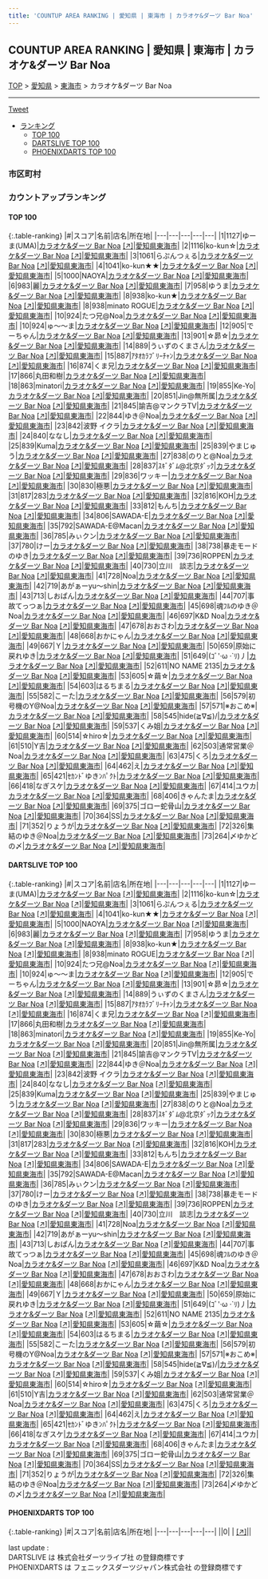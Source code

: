 ```yaml
---
title: 'COUNTUP AREA RANKING | 愛知県 | 東海市 | カラオケ&ダーツ Bar Noa'
---
```

## COUNTUP AREA RANKING | 愛知県 | 東海市 | カラオケ&ダーツ Bar Noa

[TOP](/darts/rank/) > [愛知県](/darts/rank/愛知県/) > [東海市](/darts/rank/愛知県/東海市/) > カラオケ&ダーツ Bar Noa

___

<a href="https://twitter.com/share?ref_src=twsrc%5Etfw" data-text="COUNTUP AREA RANKING | 愛知県東海市カラオケ&ダーツ Bar Noa" class="twitter-share-button" data-hashtags="DARTSLIVE,PHOENIXDARTS,darts,ダーツ" data-show-count="false">Tweet</a>

* [ランキング](#カウントアップランキング)
    * [TOP 100](#top-100)
    * [DARTSLIVE TOP 100](#dartslive-top-100)
    * [PHOENIXDARTS TOP 100](#phoenixdarts-top-100)

### 市区町村

<ul>

</ul>

### カウントアップランキング

#### TOP 100



{:.table-ranking}
|#|スコア|名前|店名|所在地|
|---|---|---|---|---|
|1|1127|<span class="rank-name-dl">ゆーま(UMA)</span>|<a href="/darts/rank/shops/245e649f08ddbe960d9b047a20a7ba1e.html">カラオケ&ダーツ Bar Noa</a> <a href="https://search.dartslive.com/jp/shop/245e649f08ddbe960d9b047a20a7ba1e">[↗]</a>|<a href="/darts/rank/愛知県/東海市">愛知県東海市</a>|
|2|1116|<span class="rank-name-dl">ko-kun☆</span>|<a href="/darts/rank/shops/245e649f08ddbe960d9b047a20a7ba1e.html">カラオケ&ダーツ Bar Noa</a> <a href="https://search.dartslive.com/jp/shop/245e649f08ddbe960d9b047a20a7ba1e">[↗]</a>|<a href="/darts/rank/愛知県/東海市">愛知県東海市</a>|
|3|1061|<span class="rank-name-dl">らぷんつぇる</span>|<a href="/darts/rank/shops/245e649f08ddbe960d9b047a20a7ba1e.html">カラオケ&ダーツ Bar Noa</a> <a href="https://search.dartslive.com/jp/shop/245e649f08ddbe960d9b047a20a7ba1e">[↗]</a>|<a href="/darts/rank/愛知県/東海市">愛知県東海市</a>|
|4|1041|<span class="rank-name-dl">ko-kun★★</span>|<a href="/darts/rank/shops/245e649f08ddbe960d9b047a20a7ba1e.html">カラオケ&ダーツ Bar Noa</a> <a href="https://search.dartslive.com/jp/shop/245e649f08ddbe960d9b047a20a7ba1e">[↗]</a>|<a href="/darts/rank/愛知県/東海市">愛知県東海市</a>|
|5|1000|<span class="rank-name-dl">NAOYA</span>|<a href="/darts/rank/shops/245e649f08ddbe960d9b047a20a7ba1e.html">カラオケ&ダーツ Bar Noa</a> <a href="https://search.dartslive.com/jp/shop/245e649f08ddbe960d9b047a20a7ba1e">[↗]</a>|<a href="/darts/rank/愛知県/東海市">愛知県東海市</a>|
|6|983|<span class="rank-name-dl">麗</span>|<a href="/darts/rank/shops/245e649f08ddbe960d9b047a20a7ba1e.html">カラオケ&ダーツ Bar Noa</a> <a href="https://search.dartslive.com/jp/shop/245e649f08ddbe960d9b047a20a7ba1e">[↗]</a>|<a href="/darts/rank/愛知県/東海市">愛知県東海市</a>|
|7|958|<span class="rank-name-dl">ゆうま</span>|<a href="/darts/rank/shops/245e649f08ddbe960d9b047a20a7ba1e.html">カラオケ&ダーツ Bar Noa</a> <a href="https://search.dartslive.com/jp/shop/245e649f08ddbe960d9b047a20a7ba1e">[↗]</a>|<a href="/darts/rank/愛知県/東海市">愛知県東海市</a>|
|8|938|<span class="rank-name-dl">ko-kun★</span>|<a href="/darts/rank/shops/245e649f08ddbe960d9b047a20a7ba1e.html">カラオケ&ダーツ Bar Noa</a> <a href="https://search.dartslive.com/jp/shop/245e649f08ddbe960d9b047a20a7ba1e">[↗]</a>|<a href="/darts/rank/愛知県/東海市">愛知県東海市</a>|
|8|938|<span class="rank-name-dl">minato ROGUE</span>|<a href="/darts/rank/shops/245e649f08ddbe960d9b047a20a7ba1e.html">カラオケ&ダーツ Bar Noa</a> <a href="https://search.dartslive.com/jp/shop/245e649f08ddbe960d9b047a20a7ba1e">[↗]</a>|<a href="/darts/rank/愛知県/東海市">愛知県東海市</a>|
|10|924|<span class="rank-name-dl">たつ兄@Noa</span>|<a href="/darts/rank/shops/245e649f08ddbe960d9b047a20a7ba1e.html">カラオケ&ダーツ Bar Noa</a> <a href="https://search.dartslive.com/jp/shop/245e649f08ddbe960d9b047a20a7ba1e">[↗]</a>|<a href="/darts/rank/愛知県/東海市">愛知県東海市</a>|
|10|924|<span class="rank-name-dl">ゅ～～ま</span>|<a href="/darts/rank/shops/245e649f08ddbe960d9b047a20a7ba1e.html">カラオケ&ダーツ Bar Noa</a> <a href="https://search.dartslive.com/jp/shop/245e649f08ddbe960d9b047a20a7ba1e">[↗]</a>|<a href="/darts/rank/愛知県/東海市">愛知県東海市</a>|
|12|905|<span class="rank-name-dl">でーちゃん</span>|<a href="/darts/rank/shops/245e649f08ddbe960d9b047a20a7ba1e.html">カラオケ&ダーツ Bar Noa</a> <a href="https://search.dartslive.com/jp/shop/245e649f08ddbe960d9b047a20a7ba1e">[↗]</a>|<a href="/darts/rank/愛知県/東海市">愛知県東海市</a>|
|13|901|<span class="rank-name-dl">☆昴☆</span>|<a href="/darts/rank/shops/245e649f08ddbe960d9b047a20a7ba1e.html">カラオケ&ダーツ Bar Noa</a> <a href="https://search.dartslive.com/jp/shop/245e649f08ddbe960d9b047a20a7ba1e">[↗]</a>|<a href="/darts/rank/愛知県/東海市">愛知県東海市</a>|
|14|889|<span class="rank-name-dl">うぃずのくまさん</span>|<a href="/darts/rank/shops/245e649f08ddbe960d9b047a20a7ba1e.html">カラオケ&ダーツ Bar Noa</a> <a href="https://search.dartslive.com/jp/shop/245e649f08ddbe960d9b047a20a7ba1e">[↗]</a>|<a href="/darts/rank/愛知県/東海市">愛知県東海市</a>|
|15|887|<span class="rank-name-dl">ｱﾀｵｶﾗﾌﾞﾘｰﾁｬﾝ</span>|<a href="/darts/rank/shops/245e649f08ddbe960d9b047a20a7ba1e.html">カラオケ&ダーツ Bar Noa</a> <a href="https://search.dartslive.com/jp/shop/245e649f08ddbe960d9b047a20a7ba1e">[↗]</a>|<a href="/darts/rank/愛知県/東海市">愛知県東海市</a>|
|16|874|<span class="rank-name-dl">くま兄</span>|<a href="/darts/rank/shops/245e649f08ddbe960d9b047a20a7ba1e.html">カラオケ&ダーツ Bar Noa</a> <a href="https://search.dartslive.com/jp/shop/245e649f08ddbe960d9b047a20a7ba1e">[↗]</a>|<a href="/darts/rank/愛知県/東海市">愛知県東海市</a>|
|17|866|<span class="rank-name-dl">丸田和樹</span>|<a href="/darts/rank/shops/245e649f08ddbe960d9b047a20a7ba1e.html">カラオケ&ダーツ Bar Noa</a> <a href="https://search.dartslive.com/jp/shop/245e649f08ddbe960d9b047a20a7ba1e">[↗]</a>|<a href="/darts/rank/愛知県/東海市">愛知県東海市</a>|
|18|863|<span class="rank-name-dl">minatori</span>|<a href="/darts/rank/shops/245e649f08ddbe960d9b047a20a7ba1e.html">カラオケ&ダーツ Bar Noa</a> <a href="https://search.dartslive.com/jp/shop/245e649f08ddbe960d9b047a20a7ba1e">[↗]</a>|<a href="/darts/rank/愛知県/東海市">愛知県東海市</a>|
|19|855|<span class="rank-name-dl">Ke-Yo</span>|<a href="/darts/rank/shops/245e649f08ddbe960d9b047a20a7ba1e.html">カラオケ&ダーツ Bar Noa</a> <a href="https://search.dartslive.com/jp/shop/245e649f08ddbe960d9b047a20a7ba1e">[↗]</a>|<a href="/darts/rank/愛知県/東海市">愛知県東海市</a>|
|20|851|<span class="rank-name-dl">Jin@無所属</span>|<a href="/darts/rank/shops/245e649f08ddbe960d9b047a20a7ba1e.html">カラオケ&ダーツ Bar Noa</a> <a href="https://search.dartslive.com/jp/shop/245e649f08ddbe960d9b047a20a7ba1e">[↗]</a>|<a href="/darts/rank/愛知県/東海市">愛知県東海市</a>|
|21|845|<span class="rank-name-dl">諭吉@マンクラTV</span>|<a href="/darts/rank/shops/245e649f08ddbe960d9b047a20a7ba1e.html">カラオケ&ダーツ Bar Noa</a> <a href="https://search.dartslive.com/jp/shop/245e649f08ddbe960d9b047a20a7ba1e">[↗]</a>|<a href="/darts/rank/愛知県/東海市">愛知県東海市</a>|
|22|844|<span class="rank-name-dl">ゆき＠Noa</span>|<a href="/darts/rank/shops/245e649f08ddbe960d9b047a20a7ba1e.html">カラオケ&ダーツ Bar Noa</a> <a href="https://search.dartslive.com/jp/shop/245e649f08ddbe960d9b047a20a7ba1e">[↗]</a>|<a href="/darts/rank/愛知県/東海市">愛知県東海市</a>|
|23|842|<span class="rank-name-dl">波野 イクラ</span>|<a href="/darts/rank/shops/245e649f08ddbe960d9b047a20a7ba1e.html">カラオケ&ダーツ Bar Noa</a> <a href="https://search.dartslive.com/jp/shop/245e649f08ddbe960d9b047a20a7ba1e">[↗]</a>|<a href="/darts/rank/愛知県/東海市">愛知県東海市</a>|
|24|840|<span class="rank-name-dl">ななし</span>|<a href="/darts/rank/shops/245e649f08ddbe960d9b047a20a7ba1e.html">カラオケ&ダーツ Bar Noa</a> <a href="https://search.dartslive.com/jp/shop/245e649f08ddbe960d9b047a20a7ba1e">[↗]</a>|<a href="/darts/rank/愛知県/東海市">愛知県東海市</a>|
|25|839|<span class="rank-name-dl">Kuma</span>|<a href="/darts/rank/shops/245e649f08ddbe960d9b047a20a7ba1e.html">カラオケ&ダーツ Bar Noa</a> <a href="https://search.dartslive.com/jp/shop/245e649f08ddbe960d9b047a20a7ba1e">[↗]</a>|<a href="/darts/rank/愛知県/東海市">愛知県東海市</a>|
|25|839|<span class="rank-name-dl">やまじゅう</span>|<a href="/darts/rank/shops/245e649f08ddbe960d9b047a20a7ba1e.html">カラオケ&ダーツ Bar Noa</a> <a href="https://search.dartslive.com/jp/shop/245e649f08ddbe960d9b047a20a7ba1e">[↗]</a>|<a href="/darts/rank/愛知県/東海市">愛知県東海市</a>|
|27|838|<span class="rank-name-dl">のりと@Noa</span>|<a href="/darts/rank/shops/245e649f08ddbe960d9b047a20a7ba1e.html">カラオケ&ダーツ Bar Noa</a> <a href="https://search.dartslive.com/jp/shop/245e649f08ddbe960d9b047a20a7ba1e">[↗]</a>|<a href="/darts/rank/愛知県/東海市">愛知県東海市</a>|
|28|837|<span class="rank-name-dl">ｽｷﾞﾀﾞﾑ@北京ﾀﾞｯｸ</span>|<a href="/darts/rank/shops/245e649f08ddbe960d9b047a20a7ba1e.html">カラオケ&ダーツ Bar Noa</a> <a href="https://search.dartslive.com/jp/shop/245e649f08ddbe960d9b047a20a7ba1e">[↗]</a>|<a href="/darts/rank/愛知県/東海市">愛知県東海市</a>|
|29|836|<span class="rank-name-dl">ワッキー</span>|<a href="/darts/rank/shops/245e649f08ddbe960d9b047a20a7ba1e.html">カラオケ&ダーツ Bar Noa</a> <a href="https://search.dartslive.com/jp/shop/245e649f08ddbe960d9b047a20a7ba1e">[↗]</a>|<a href="/darts/rank/愛知県/東海市">愛知県東海市</a>|
|30|830|<span class="rank-name-dl">極悪</span>|<a href="/darts/rank/shops/245e649f08ddbe960d9b047a20a7ba1e.html">カラオケ&ダーツ Bar Noa</a> <a href="https://search.dartslive.com/jp/shop/245e649f08ddbe960d9b047a20a7ba1e">[↗]</a>|<a href="/darts/rank/愛知県/東海市">愛知県東海市</a>|
|31|817|<span class="rank-name-dl">283</span>|<a href="/darts/rank/shops/245e649f08ddbe960d9b047a20a7ba1e.html">カラオケ&ダーツ Bar Noa</a> <a href="https://search.dartslive.com/jp/shop/245e649f08ddbe960d9b047a20a7ba1e">[↗]</a>|<a href="/darts/rank/愛知県/東海市">愛知県東海市</a>|
|32|816|<span class="rank-name-dl">KOH</span>|<a href="/darts/rank/shops/245e649f08ddbe960d9b047a20a7ba1e.html">カラオケ&ダーツ Bar Noa</a> <a href="https://search.dartslive.com/jp/shop/245e649f08ddbe960d9b047a20a7ba1e">[↗]</a>|<a href="/darts/rank/愛知県/東海市">愛知県東海市</a>|
|33|812|<span class="rank-name-dl">もんち</span>|<a href="/darts/rank/shops/245e649f08ddbe960d9b047a20a7ba1e.html">カラオケ&ダーツ Bar Noa</a> <a href="https://search.dartslive.com/jp/shop/245e649f08ddbe960d9b047a20a7ba1e">[↗]</a>|<a href="/darts/rank/愛知県/東海市">愛知県東海市</a>|
|34|806|<span class="rank-name-dl">SAWADA-E</span>|<a href="/darts/rank/shops/245e649f08ddbe960d9b047a20a7ba1e.html">カラオケ&ダーツ Bar Noa</a> <a href="https://search.dartslive.com/jp/shop/245e649f08ddbe960d9b047a20a7ba1e">[↗]</a>|<a href="/darts/rank/愛知県/東海市">愛知県東海市</a>|
|35|792|<span class="rank-name-dl">SAWADA-E@Macan</span>|<a href="/darts/rank/shops/245e649f08ddbe960d9b047a20a7ba1e.html">カラオケ&ダーツ Bar Noa</a> <a href="https://search.dartslive.com/jp/shop/245e649f08ddbe960d9b047a20a7ba1e">[↗]</a>|<a href="/darts/rank/愛知県/東海市">愛知県東海市</a>|
|36|785|<span class="rank-name-dl">みぃクン</span>|<a href="/darts/rank/shops/245e649f08ddbe960d9b047a20a7ba1e.html">カラオケ&ダーツ Bar Noa</a> <a href="https://search.dartslive.com/jp/shop/245e649f08ddbe960d9b047a20a7ba1e">[↗]</a>|<a href="/darts/rank/愛知県/東海市">愛知県東海市</a>|
|37|780|<span class="rank-name-dl">けー</span>|<a href="/darts/rank/shops/245e649f08ddbe960d9b047a20a7ba1e.html">カラオケ&ダーツ Bar Noa</a> <a href="https://search.dartslive.com/jp/shop/245e649f08ddbe960d9b047a20a7ba1e">[↗]</a>|<a href="/darts/rank/愛知県/東海市">愛知県東海市</a>|
|38|738|<span class="rank-name-dl">暴走モードのゆき</span>|<a href="/darts/rank/shops/245e649f08ddbe960d9b047a20a7ba1e.html">カラオケ&ダーツ Bar Noa</a> <a href="https://search.dartslive.com/jp/shop/245e649f08ddbe960d9b047a20a7ba1e">[↗]</a>|<a href="/darts/rank/愛知県/東海市">愛知県東海市</a>|
|39|736|<span class="rank-name-dl">ROPPEN</span>|<a href="/darts/rank/shops/245e649f08ddbe960d9b047a20a7ba1e.html">カラオケ&ダーツ Bar Noa</a> <a href="https://search.dartslive.com/jp/shop/245e649f08ddbe960d9b047a20a7ba1e">[↗]</a>|<a href="/darts/rank/愛知県/東海市">愛知県東海市</a>|
|40|730|<span class="rank-name-dl">立川　談志</span>|<a href="/darts/rank/shops/245e649f08ddbe960d9b047a20a7ba1e.html">カラオケ&ダーツ Bar Noa</a> <a href="https://search.dartslive.com/jp/shop/245e649f08ddbe960d9b047a20a7ba1e">[↗]</a>|<a href="/darts/rank/愛知県/東海市">愛知県東海市</a>|
|41|728|<span class="rank-name-dl">Noa</span>|<a href="/darts/rank/shops/245e649f08ddbe960d9b047a20a7ba1e.html">カラオケ&ダーツ Bar Noa</a> <a href="https://search.dartslive.com/jp/shop/245e649f08ddbe960d9b047a20a7ba1e">[↗]</a>|<a href="/darts/rank/愛知県/東海市">愛知県東海市</a>|
|42|719|<span class="rank-name-dl">あがぁーyu～shin</span>|<a href="/darts/rank/shops/245e649f08ddbe960d9b047a20a7ba1e.html">カラオケ&ダーツ Bar Noa</a> <a href="https://search.dartslive.com/jp/shop/245e649f08ddbe960d9b047a20a7ba1e">[↗]</a>|<a href="/darts/rank/愛知県/東海市">愛知県東海市</a>|
|43|713|<span class="rank-name-dl">しおぱん</span>|<a href="/darts/rank/shops/245e649f08ddbe960d9b047a20a7ba1e.html">カラオケ&ダーツ Bar Noa</a> <a href="https://search.dartslive.com/jp/shop/245e649f08ddbe960d9b047a20a7ba1e">[↗]</a>|<a href="/darts/rank/愛知県/東海市">愛知県東海市</a>|
|44|707|<span class="rank-name-dl">事故てっつぁ</span>|<a href="/darts/rank/shops/245e649f08ddbe960d9b047a20a7ba1e.html">カラオケ&ダーツ Bar Noa</a> <a href="https://search.dartslive.com/jp/shop/245e649f08ddbe960d9b047a20a7ba1e">[↗]</a>|<a href="/darts/rank/愛知県/東海市">愛知県東海市</a>|
|45|698|<span class="rank-name-dl">魂ﾌﾙのゆき＠Noa</span>|<a href="/darts/rank/shops/245e649f08ddbe960d9b047a20a7ba1e.html">カラオケ&ダーツ Bar Noa</a> <a href="https://search.dartslive.com/jp/shop/245e649f08ddbe960d9b047a20a7ba1e">[↗]</a>|<a href="/darts/rank/愛知県/東海市">愛知県東海市</a>|
|46|697|<span class="rank-name-dl">K&amp;D Noa</span>|<a href="/darts/rank/shops/245e649f08ddbe960d9b047a20a7ba1e.html">カラオケ&ダーツ Bar Noa</a> <a href="https://search.dartslive.com/jp/shop/245e649f08ddbe960d9b047a20a7ba1e">[↗]</a>|<a href="/darts/rank/愛知県/東海市">愛知県東海市</a>|
|47|678|<span class="rank-name-dl">おおさわ</span>|<a href="/darts/rank/shops/245e649f08ddbe960d9b047a20a7ba1e.html">カラオケ&ダーツ Bar Noa</a> <a href="https://search.dartslive.com/jp/shop/245e649f08ddbe960d9b047a20a7ba1e">[↗]</a>|<a href="/darts/rank/愛知県/東海市">愛知県東海市</a>|
|48|668|<span class="rank-name-dl">おかにゃん</span>|<a href="/darts/rank/shops/245e649f08ddbe960d9b047a20a7ba1e.html">カラオケ&ダーツ Bar Noa</a> <a href="https://search.dartslive.com/jp/shop/245e649f08ddbe960d9b047a20a7ba1e">[↗]</a>|<a href="/darts/rank/愛知県/東海市">愛知県東海市</a>|
|49|667|<span class="rank-name-dl">Ｙ</span>|<a href="/darts/rank/shops/245e649f08ddbe960d9b047a20a7ba1e.html">カラオケ&ダーツ Bar Noa</a> <a href="https://search.dartslive.com/jp/shop/245e649f08ddbe960d9b047a20a7ba1e">[↗]</a>|<a href="/darts/rank/愛知県/東海市">愛知県東海市</a>|
|50|659|<span class="rank-name-dl">原始に戻れゆき</span>|<a href="/darts/rank/shops/245e649f08ddbe960d9b047a20a7ba1e.html">カラオケ&ダーツ Bar Noa</a> <a href="https://search.dartslive.com/jp/shop/245e649f08ddbe960d9b047a20a7ba1e">[↗]</a>|<a href="/darts/rank/愛知県/東海市">愛知県東海市</a>|
|51|649|<span class="rank-name-dl">(ｺﾞ&#x27;·ω ·`ﾘ)丿</span>|<a href="/darts/rank/shops/245e649f08ddbe960d9b047a20a7ba1e.html">カラオケ&ダーツ Bar Noa</a> <a href="https://search.dartslive.com/jp/shop/245e649f08ddbe960d9b047a20a7ba1e">[↗]</a>|<a href="/darts/rank/愛知県/東海市">愛知県東海市</a>|
|52|611|<span class="rank-name-dl">NO NAME 2135</span>|<a href="/darts/rank/shops/245e649f08ddbe960d9b047a20a7ba1e.html">カラオケ&ダーツ Bar Noa</a> <a href="https://search.dartslive.com/jp/shop/245e649f08ddbe960d9b047a20a7ba1e">[↗]</a>|<a href="/darts/rank/愛知県/東海市">愛知県東海市</a>|
|53|605|<span class="rank-name-dl">☆繭☆</span>|<a href="/darts/rank/shops/245e649f08ddbe960d9b047a20a7ba1e.html">カラオケ&ダーツ Bar Noa</a> <a href="https://search.dartslive.com/jp/shop/245e649f08ddbe960d9b047a20a7ba1e">[↗]</a>|<a href="/darts/rank/愛知県/東海市">愛知県東海市</a>|
|54|603|<span class="rank-name-dl">はるちまる</span>|<a href="/darts/rank/shops/245e649f08ddbe960d9b047a20a7ba1e.html">カラオケ&ダーツ Bar Noa</a> <a href="https://search.dartslive.com/jp/shop/245e649f08ddbe960d9b047a20a7ba1e">[↗]</a>|<a href="/darts/rank/愛知県/東海市">愛知県東海市</a>|
|55|582|<span class="rank-name-dl">こーた</span>|<a href="/darts/rank/shops/245e649f08ddbe960d9b047a20a7ba1e.html">カラオケ&ダーツ Bar Noa</a> <a href="https://search.dartslive.com/jp/shop/245e649f08ddbe960d9b047a20a7ba1e">[↗]</a>|<a href="/darts/rank/愛知県/東海市">愛知県東海市</a>|
|56|579|<span class="rank-name-dl">初号機のY@Noa</span>|<a href="/darts/rank/shops/245e649f08ddbe960d9b047a20a7ba1e.html">カラオケ&ダーツ Bar Noa</a> <a href="https://search.dartslive.com/jp/shop/245e649f08ddbe960d9b047a20a7ba1e">[↗]</a>|<a href="/darts/rank/愛知県/東海市">愛知県東海市</a>|
|57|571|<span class="rank-name-dl">※おこめ※</span>|<a href="/darts/rank/shops/245e649f08ddbe960d9b047a20a7ba1e.html">カラオケ&ダーツ Bar Noa</a> <a href="https://search.dartslive.com/jp/shop/245e649f08ddbe960d9b047a20a7ba1e">[↗]</a>|<a href="/darts/rank/愛知県/東海市">愛知県東海市</a>|
|58|545|<span class="rank-name-dl">hide(≧∇≦)/</span>|<a href="/darts/rank/shops/245e649f08ddbe960d9b047a20a7ba1e.html">カラオケ&ダーツ Bar Noa</a> <a href="https://search.dartslive.com/jp/shop/245e649f08ddbe960d9b047a20a7ba1e">[↗]</a>|<a href="/darts/rank/愛知県/東海市">愛知県東海市</a>|
|59|537|<span class="rank-name-dl">くみ姐</span>|<a href="/darts/rank/shops/245e649f08ddbe960d9b047a20a7ba1e.html">カラオケ&ダーツ Bar Noa</a> <a href="https://search.dartslive.com/jp/shop/245e649f08ddbe960d9b047a20a7ba1e">[↗]</a>|<a href="/darts/rank/愛知県/東海市">愛知県東海市</a>|
|60|514|<span class="rank-name-dl">☆hiro☆</span>|<a href="/darts/rank/shops/245e649f08ddbe960d9b047a20a7ba1e.html">カラオケ&ダーツ Bar Noa</a> <a href="https://search.dartslive.com/jp/shop/245e649f08ddbe960d9b047a20a7ba1e">[↗]</a>|<a href="/darts/rank/愛知県/東海市">愛知県東海市</a>|
|61|510|<span class="rank-name-dl">Y吉</span>|<a href="/darts/rank/shops/245e649f08ddbe960d9b047a20a7ba1e.html">カラオケ&ダーツ Bar Noa</a> <a href="https://search.dartslive.com/jp/shop/245e649f08ddbe960d9b047a20a7ba1e">[↗]</a>|<a href="/darts/rank/愛知県/東海市">愛知県東海市</a>|
|62|503|<span class="rank-name-dl">通常営業＠Noa</span>|<a href="/darts/rank/shops/245e649f08ddbe960d9b047a20a7ba1e.html">カラオケ&ダーツ Bar Noa</a> <a href="https://search.dartslive.com/jp/shop/245e649f08ddbe960d9b047a20a7ba1e">[↗]</a>|<a href="/darts/rank/愛知県/東海市">愛知県東海市</a>|
|63|475|<span class="rank-name-dl">くろ</span>|<a href="/darts/rank/shops/245e649f08ddbe960d9b047a20a7ba1e.html">カラオケ&ダーツ Bar Noa</a> <a href="https://search.dartslive.com/jp/shop/245e649f08ddbe960d9b047a20a7ba1e">[↗]</a>|<a href="/darts/rank/愛知県/東海市">愛知県東海市</a>|
|64|462|<span class="rank-name-dl">え</span>|<a href="/darts/rank/shops/245e649f08ddbe960d9b047a20a7ba1e.html">カラオケ&ダーツ Bar Noa</a> <a href="https://search.dartslive.com/jp/shop/245e649f08ddbe960d9b047a20a7ba1e">[↗]</a>|<a href="/darts/rank/愛知県/東海市">愛知県東海市</a>|
|65|421|<span class="rank-name-dl">ｾｶﾝﾄﾞゆきﾝﾊﾟｸﾄ</span>|<a href="/darts/rank/shops/245e649f08ddbe960d9b047a20a7ba1e.html">カラオケ&ダーツ Bar Noa</a> <a href="https://search.dartslive.com/jp/shop/245e649f08ddbe960d9b047a20a7ba1e">[↗]</a>|<a href="/darts/rank/愛知県/東海市">愛知県東海市</a>|
|66|418|<span class="rank-name-dl">なぎスケ</span>|<a href="/darts/rank/shops/245e649f08ddbe960d9b047a20a7ba1e.html">カラオケ&ダーツ Bar Noa</a> <a href="https://search.dartslive.com/jp/shop/245e649f08ddbe960d9b047a20a7ba1e">[↗]</a>|<a href="/darts/rank/愛知県/東海市">愛知県東海市</a>|
|67|414|<span class="rank-name-dl">ユウカ</span>|<a href="/darts/rank/shops/245e649f08ddbe960d9b047a20a7ba1e.html">カラオケ&ダーツ Bar Noa</a> <a href="https://search.dartslive.com/jp/shop/245e649f08ddbe960d9b047a20a7ba1e">[↗]</a>|<a href="/darts/rank/愛知県/東海市">愛知県東海市</a>|
|68|406|<span class="rank-name-dl">きゃんたま</span>|<a href="/darts/rank/shops/245e649f08ddbe960d9b047a20a7ba1e.html">カラオケ&ダーツ Bar Noa</a> <a href="https://search.dartslive.com/jp/shop/245e649f08ddbe960d9b047a20a7ba1e">[↗]</a>|<a href="/darts/rank/愛知県/東海市">愛知県東海市</a>|
|69|375|<span class="rank-name-dl">ゴロー蛇骨山</span>|<a href="/darts/rank/shops/245e649f08ddbe960d9b047a20a7ba1e.html">カラオケ&ダーツ Bar Noa</a> <a href="https://search.dartslive.com/jp/shop/245e649f08ddbe960d9b047a20a7ba1e">[↗]</a>|<a href="/darts/rank/愛知県/東海市">愛知県東海市</a>|
|70|364|<span class="rank-name-dl">SS</span>|<a href="/darts/rank/shops/245e649f08ddbe960d9b047a20a7ba1e.html">カラオケ&ダーツ Bar Noa</a> <a href="https://search.dartslive.com/jp/shop/245e649f08ddbe960d9b047a20a7ba1e">[↗]</a>|<a href="/darts/rank/愛知県/東海市">愛知県東海市</a>|
|71|352|<span class="rank-name-dl">りょうが</span>|<a href="/darts/rank/shops/245e649f08ddbe960d9b047a20a7ba1e.html">カラオケ&ダーツ Bar Noa</a> <a href="https://search.dartslive.com/jp/shop/245e649f08ddbe960d9b047a20a7ba1e">[↗]</a>|<a href="/darts/rank/愛知県/東海市">愛知県東海市</a>|
|72|326|<span class="rank-name-dl">集結のゆき＠Noa</span>|<a href="/darts/rank/shops/245e649f08ddbe960d9b047a20a7ba1e.html">カラオケ&ダーツ Bar Noa</a> <a href="https://search.dartslive.com/jp/shop/245e649f08ddbe960d9b047a20a7ba1e">[↗]</a>|<a href="/darts/rank/愛知県/東海市">愛知県東海市</a>|
|73|264|<span class="rank-name-dl">〆ゆかどの〆</span>|<a href="/darts/rank/shops/245e649f08ddbe960d9b047a20a7ba1e.html">カラオケ&ダーツ Bar Noa</a> <a href="https://search.dartslive.com/jp/shop/245e649f08ddbe960d9b047a20a7ba1e">[↗]</a>|<a href="/darts/rank/愛知県/東海市">愛知県東海市</a>|


#### DARTSLIVE TOP 100



{:.table-ranking}
|#|スコア|名前|店名|所在地|
|---|---|---|---|---|
|1|1127|<span class="rank-name-dl">ゆーま(UMA)</span>|<a href="/darts/rank/shops/245e649f08ddbe960d9b047a20a7ba1e.html">カラオケ&ダーツ Bar Noa</a> <a href="https://search.dartslive.com/jp/shop/245e649f08ddbe960d9b047a20a7ba1e">[↗]</a>|<a href="/darts/rank/愛知県/東海市">愛知県東海市</a>|
|2|1116|<span class="rank-name-dl">ko-kun☆</span>|<a href="/darts/rank/shops/245e649f08ddbe960d9b047a20a7ba1e.html">カラオケ&ダーツ Bar Noa</a> <a href="https://search.dartslive.com/jp/shop/245e649f08ddbe960d9b047a20a7ba1e">[↗]</a>|<a href="/darts/rank/愛知県/東海市">愛知県東海市</a>|
|3|1061|<span class="rank-name-dl">らぷんつぇる</span>|<a href="/darts/rank/shops/245e649f08ddbe960d9b047a20a7ba1e.html">カラオケ&ダーツ Bar Noa</a> <a href="https://search.dartslive.com/jp/shop/245e649f08ddbe960d9b047a20a7ba1e">[↗]</a>|<a href="/darts/rank/愛知県/東海市">愛知県東海市</a>|
|4|1041|<span class="rank-name-dl">ko-kun★★</span>|<a href="/darts/rank/shops/245e649f08ddbe960d9b047a20a7ba1e.html">カラオケ&ダーツ Bar Noa</a> <a href="https://search.dartslive.com/jp/shop/245e649f08ddbe960d9b047a20a7ba1e">[↗]</a>|<a href="/darts/rank/愛知県/東海市">愛知県東海市</a>|
|5|1000|<span class="rank-name-dl">NAOYA</span>|<a href="/darts/rank/shops/245e649f08ddbe960d9b047a20a7ba1e.html">カラオケ&ダーツ Bar Noa</a> <a href="https://search.dartslive.com/jp/shop/245e649f08ddbe960d9b047a20a7ba1e">[↗]</a>|<a href="/darts/rank/愛知県/東海市">愛知県東海市</a>|
|6|983|<span class="rank-name-dl">麗</span>|<a href="/darts/rank/shops/245e649f08ddbe960d9b047a20a7ba1e.html">カラオケ&ダーツ Bar Noa</a> <a href="https://search.dartslive.com/jp/shop/245e649f08ddbe960d9b047a20a7ba1e">[↗]</a>|<a href="/darts/rank/愛知県/東海市">愛知県東海市</a>|
|7|958|<span class="rank-name-dl">ゆうま</span>|<a href="/darts/rank/shops/245e649f08ddbe960d9b047a20a7ba1e.html">カラオケ&ダーツ Bar Noa</a> <a href="https://search.dartslive.com/jp/shop/245e649f08ddbe960d9b047a20a7ba1e">[↗]</a>|<a href="/darts/rank/愛知県/東海市">愛知県東海市</a>|
|8|938|<span class="rank-name-dl">ko-kun★</span>|<a href="/darts/rank/shops/245e649f08ddbe960d9b047a20a7ba1e.html">カラオケ&ダーツ Bar Noa</a> <a href="https://search.dartslive.com/jp/shop/245e649f08ddbe960d9b047a20a7ba1e">[↗]</a>|<a href="/darts/rank/愛知県/東海市">愛知県東海市</a>|
|8|938|<span class="rank-name-dl">minato ROGUE</span>|<a href="/darts/rank/shops/245e649f08ddbe960d9b047a20a7ba1e.html">カラオケ&ダーツ Bar Noa</a> <a href="https://search.dartslive.com/jp/shop/245e649f08ddbe960d9b047a20a7ba1e">[↗]</a>|<a href="/darts/rank/愛知県/東海市">愛知県東海市</a>|
|10|924|<span class="rank-name-dl">たつ兄@Noa</span>|<a href="/darts/rank/shops/245e649f08ddbe960d9b047a20a7ba1e.html">カラオケ&ダーツ Bar Noa</a> <a href="https://search.dartslive.com/jp/shop/245e649f08ddbe960d9b047a20a7ba1e">[↗]</a>|<a href="/darts/rank/愛知県/東海市">愛知県東海市</a>|
|10|924|<span class="rank-name-dl">ゅ～～ま</span>|<a href="/darts/rank/shops/245e649f08ddbe960d9b047a20a7ba1e.html">カラオケ&ダーツ Bar Noa</a> <a href="https://search.dartslive.com/jp/shop/245e649f08ddbe960d9b047a20a7ba1e">[↗]</a>|<a href="/darts/rank/愛知県/東海市">愛知県東海市</a>|
|12|905|<span class="rank-name-dl">でーちゃん</span>|<a href="/darts/rank/shops/245e649f08ddbe960d9b047a20a7ba1e.html">カラオケ&ダーツ Bar Noa</a> <a href="https://search.dartslive.com/jp/shop/245e649f08ddbe960d9b047a20a7ba1e">[↗]</a>|<a href="/darts/rank/愛知県/東海市">愛知県東海市</a>|
|13|901|<span class="rank-name-dl">☆昴☆</span>|<a href="/darts/rank/shops/245e649f08ddbe960d9b047a20a7ba1e.html">カラオケ&ダーツ Bar Noa</a> <a href="https://search.dartslive.com/jp/shop/245e649f08ddbe960d9b047a20a7ba1e">[↗]</a>|<a href="/darts/rank/愛知県/東海市">愛知県東海市</a>|
|14|889|<span class="rank-name-dl">うぃずのくまさん</span>|<a href="/darts/rank/shops/245e649f08ddbe960d9b047a20a7ba1e.html">カラオケ&ダーツ Bar Noa</a> <a href="https://search.dartslive.com/jp/shop/245e649f08ddbe960d9b047a20a7ba1e">[↗]</a>|<a href="/darts/rank/愛知県/東海市">愛知県東海市</a>|
|15|887|<span class="rank-name-dl">ｱﾀｵｶﾗﾌﾞﾘｰﾁｬﾝ</span>|<a href="/darts/rank/shops/245e649f08ddbe960d9b047a20a7ba1e.html">カラオケ&ダーツ Bar Noa</a> <a href="https://search.dartslive.com/jp/shop/245e649f08ddbe960d9b047a20a7ba1e">[↗]</a>|<a href="/darts/rank/愛知県/東海市">愛知県東海市</a>|
|16|874|<span class="rank-name-dl">くま兄</span>|<a href="/darts/rank/shops/245e649f08ddbe960d9b047a20a7ba1e.html">カラオケ&ダーツ Bar Noa</a> <a href="https://search.dartslive.com/jp/shop/245e649f08ddbe960d9b047a20a7ba1e">[↗]</a>|<a href="/darts/rank/愛知県/東海市">愛知県東海市</a>|
|17|866|<span class="rank-name-dl">丸田和樹</span>|<a href="/darts/rank/shops/245e649f08ddbe960d9b047a20a7ba1e.html">カラオケ&ダーツ Bar Noa</a> <a href="https://search.dartslive.com/jp/shop/245e649f08ddbe960d9b047a20a7ba1e">[↗]</a>|<a href="/darts/rank/愛知県/東海市">愛知県東海市</a>|
|18|863|<span class="rank-name-dl">minatori</span>|<a href="/darts/rank/shops/245e649f08ddbe960d9b047a20a7ba1e.html">カラオケ&ダーツ Bar Noa</a> <a href="https://search.dartslive.com/jp/shop/245e649f08ddbe960d9b047a20a7ba1e">[↗]</a>|<a href="/darts/rank/愛知県/東海市">愛知県東海市</a>|
|19|855|<span class="rank-name-dl">Ke-Yo</span>|<a href="/darts/rank/shops/245e649f08ddbe960d9b047a20a7ba1e.html">カラオケ&ダーツ Bar Noa</a> <a href="https://search.dartslive.com/jp/shop/245e649f08ddbe960d9b047a20a7ba1e">[↗]</a>|<a href="/darts/rank/愛知県/東海市">愛知県東海市</a>|
|20|851|<span class="rank-name-dl">Jin@無所属</span>|<a href="/darts/rank/shops/245e649f08ddbe960d9b047a20a7ba1e.html">カラオケ&ダーツ Bar Noa</a> <a href="https://search.dartslive.com/jp/shop/245e649f08ddbe960d9b047a20a7ba1e">[↗]</a>|<a href="/darts/rank/愛知県/東海市">愛知県東海市</a>|
|21|845|<span class="rank-name-dl">諭吉@マンクラTV</span>|<a href="/darts/rank/shops/245e649f08ddbe960d9b047a20a7ba1e.html">カラオケ&ダーツ Bar Noa</a> <a href="https://search.dartslive.com/jp/shop/245e649f08ddbe960d9b047a20a7ba1e">[↗]</a>|<a href="/darts/rank/愛知県/東海市">愛知県東海市</a>|
|22|844|<span class="rank-name-dl">ゆき＠Noa</span>|<a href="/darts/rank/shops/245e649f08ddbe960d9b047a20a7ba1e.html">カラオケ&ダーツ Bar Noa</a> <a href="https://search.dartslive.com/jp/shop/245e649f08ddbe960d9b047a20a7ba1e">[↗]</a>|<a href="/darts/rank/愛知県/東海市">愛知県東海市</a>|
|23|842|<span class="rank-name-dl">波野 イクラ</span>|<a href="/darts/rank/shops/245e649f08ddbe960d9b047a20a7ba1e.html">カラオケ&ダーツ Bar Noa</a> <a href="https://search.dartslive.com/jp/shop/245e649f08ddbe960d9b047a20a7ba1e">[↗]</a>|<a href="/darts/rank/愛知県/東海市">愛知県東海市</a>|
|24|840|<span class="rank-name-dl">ななし</span>|<a href="/darts/rank/shops/245e649f08ddbe960d9b047a20a7ba1e.html">カラオケ&ダーツ Bar Noa</a> <a href="https://search.dartslive.com/jp/shop/245e649f08ddbe960d9b047a20a7ba1e">[↗]</a>|<a href="/darts/rank/愛知県/東海市">愛知県東海市</a>|
|25|839|<span class="rank-name-dl">Kuma</span>|<a href="/darts/rank/shops/245e649f08ddbe960d9b047a20a7ba1e.html">カラオケ&ダーツ Bar Noa</a> <a href="https://search.dartslive.com/jp/shop/245e649f08ddbe960d9b047a20a7ba1e">[↗]</a>|<a href="/darts/rank/愛知県/東海市">愛知県東海市</a>|
|25|839|<span class="rank-name-dl">やまじゅう</span>|<a href="/darts/rank/shops/245e649f08ddbe960d9b047a20a7ba1e.html">カラオケ&ダーツ Bar Noa</a> <a href="https://search.dartslive.com/jp/shop/245e649f08ddbe960d9b047a20a7ba1e">[↗]</a>|<a href="/darts/rank/愛知県/東海市">愛知県東海市</a>|
|27|838|<span class="rank-name-dl">のりと@Noa</span>|<a href="/darts/rank/shops/245e649f08ddbe960d9b047a20a7ba1e.html">カラオケ&ダーツ Bar Noa</a> <a href="https://search.dartslive.com/jp/shop/245e649f08ddbe960d9b047a20a7ba1e">[↗]</a>|<a href="/darts/rank/愛知県/東海市">愛知県東海市</a>|
|28|837|<span class="rank-name-dl">ｽｷﾞﾀﾞﾑ@北京ﾀﾞｯｸ</span>|<a href="/darts/rank/shops/245e649f08ddbe960d9b047a20a7ba1e.html">カラオケ&ダーツ Bar Noa</a> <a href="https://search.dartslive.com/jp/shop/245e649f08ddbe960d9b047a20a7ba1e">[↗]</a>|<a href="/darts/rank/愛知県/東海市">愛知県東海市</a>|
|29|836|<span class="rank-name-dl">ワッキー</span>|<a href="/darts/rank/shops/245e649f08ddbe960d9b047a20a7ba1e.html">カラオケ&ダーツ Bar Noa</a> <a href="https://search.dartslive.com/jp/shop/245e649f08ddbe960d9b047a20a7ba1e">[↗]</a>|<a href="/darts/rank/愛知県/東海市">愛知県東海市</a>|
|30|830|<span class="rank-name-dl">極悪</span>|<a href="/darts/rank/shops/245e649f08ddbe960d9b047a20a7ba1e.html">カラオケ&ダーツ Bar Noa</a> <a href="https://search.dartslive.com/jp/shop/245e649f08ddbe960d9b047a20a7ba1e">[↗]</a>|<a href="/darts/rank/愛知県/東海市">愛知県東海市</a>|
|31|817|<span class="rank-name-dl">283</span>|<a href="/darts/rank/shops/245e649f08ddbe960d9b047a20a7ba1e.html">カラオケ&ダーツ Bar Noa</a> <a href="https://search.dartslive.com/jp/shop/245e649f08ddbe960d9b047a20a7ba1e">[↗]</a>|<a href="/darts/rank/愛知県/東海市">愛知県東海市</a>|
|32|816|<span class="rank-name-dl">KOH</span>|<a href="/darts/rank/shops/245e649f08ddbe960d9b047a20a7ba1e.html">カラオケ&ダーツ Bar Noa</a> <a href="https://search.dartslive.com/jp/shop/245e649f08ddbe960d9b047a20a7ba1e">[↗]</a>|<a href="/darts/rank/愛知県/東海市">愛知県東海市</a>|
|33|812|<span class="rank-name-dl">もんち</span>|<a href="/darts/rank/shops/245e649f08ddbe960d9b047a20a7ba1e.html">カラオケ&ダーツ Bar Noa</a> <a href="https://search.dartslive.com/jp/shop/245e649f08ddbe960d9b047a20a7ba1e">[↗]</a>|<a href="/darts/rank/愛知県/東海市">愛知県東海市</a>|
|34|806|<span class="rank-name-dl">SAWADA-E</span>|<a href="/darts/rank/shops/245e649f08ddbe960d9b047a20a7ba1e.html">カラオケ&ダーツ Bar Noa</a> <a href="https://search.dartslive.com/jp/shop/245e649f08ddbe960d9b047a20a7ba1e">[↗]</a>|<a href="/darts/rank/愛知県/東海市">愛知県東海市</a>|
|35|792|<span class="rank-name-dl">SAWADA-E@Macan</span>|<a href="/darts/rank/shops/245e649f08ddbe960d9b047a20a7ba1e.html">カラオケ&ダーツ Bar Noa</a> <a href="https://search.dartslive.com/jp/shop/245e649f08ddbe960d9b047a20a7ba1e">[↗]</a>|<a href="/darts/rank/愛知県/東海市">愛知県東海市</a>|
|36|785|<span class="rank-name-dl">みぃクン</span>|<a href="/darts/rank/shops/245e649f08ddbe960d9b047a20a7ba1e.html">カラオケ&ダーツ Bar Noa</a> <a href="https://search.dartslive.com/jp/shop/245e649f08ddbe960d9b047a20a7ba1e">[↗]</a>|<a href="/darts/rank/愛知県/東海市">愛知県東海市</a>|
|37|780|<span class="rank-name-dl">けー</span>|<a href="/darts/rank/shops/245e649f08ddbe960d9b047a20a7ba1e.html">カラオケ&ダーツ Bar Noa</a> <a href="https://search.dartslive.com/jp/shop/245e649f08ddbe960d9b047a20a7ba1e">[↗]</a>|<a href="/darts/rank/愛知県/東海市">愛知県東海市</a>|
|38|738|<span class="rank-name-dl">暴走モードのゆき</span>|<a href="/darts/rank/shops/245e649f08ddbe960d9b047a20a7ba1e.html">カラオケ&ダーツ Bar Noa</a> <a href="https://search.dartslive.com/jp/shop/245e649f08ddbe960d9b047a20a7ba1e">[↗]</a>|<a href="/darts/rank/愛知県/東海市">愛知県東海市</a>|
|39|736|<span class="rank-name-dl">ROPPEN</span>|<a href="/darts/rank/shops/245e649f08ddbe960d9b047a20a7ba1e.html">カラオケ&ダーツ Bar Noa</a> <a href="https://search.dartslive.com/jp/shop/245e649f08ddbe960d9b047a20a7ba1e">[↗]</a>|<a href="/darts/rank/愛知県/東海市">愛知県東海市</a>|
|40|730|<span class="rank-name-dl">立川　談志</span>|<a href="/darts/rank/shops/245e649f08ddbe960d9b047a20a7ba1e.html">カラオケ&ダーツ Bar Noa</a> <a href="https://search.dartslive.com/jp/shop/245e649f08ddbe960d9b047a20a7ba1e">[↗]</a>|<a href="/darts/rank/愛知県/東海市">愛知県東海市</a>|
|41|728|<span class="rank-name-dl">Noa</span>|<a href="/darts/rank/shops/245e649f08ddbe960d9b047a20a7ba1e.html">カラオケ&ダーツ Bar Noa</a> <a href="https://search.dartslive.com/jp/shop/245e649f08ddbe960d9b047a20a7ba1e">[↗]</a>|<a href="/darts/rank/愛知県/東海市">愛知県東海市</a>|
|42|719|<span class="rank-name-dl">あがぁーyu～shin</span>|<a href="/darts/rank/shops/245e649f08ddbe960d9b047a20a7ba1e.html">カラオケ&ダーツ Bar Noa</a> <a href="https://search.dartslive.com/jp/shop/245e649f08ddbe960d9b047a20a7ba1e">[↗]</a>|<a href="/darts/rank/愛知県/東海市">愛知県東海市</a>|
|43|713|<span class="rank-name-dl">しおぱん</span>|<a href="/darts/rank/shops/245e649f08ddbe960d9b047a20a7ba1e.html">カラオケ&ダーツ Bar Noa</a> <a href="https://search.dartslive.com/jp/shop/245e649f08ddbe960d9b047a20a7ba1e">[↗]</a>|<a href="/darts/rank/愛知県/東海市">愛知県東海市</a>|
|44|707|<span class="rank-name-dl">事故てっつぁ</span>|<a href="/darts/rank/shops/245e649f08ddbe960d9b047a20a7ba1e.html">カラオケ&ダーツ Bar Noa</a> <a href="https://search.dartslive.com/jp/shop/245e649f08ddbe960d9b047a20a7ba1e">[↗]</a>|<a href="/darts/rank/愛知県/東海市">愛知県東海市</a>|
|45|698|<span class="rank-name-dl">魂ﾌﾙのゆき＠Noa</span>|<a href="/darts/rank/shops/245e649f08ddbe960d9b047a20a7ba1e.html">カラオケ&ダーツ Bar Noa</a> <a href="https://search.dartslive.com/jp/shop/245e649f08ddbe960d9b047a20a7ba1e">[↗]</a>|<a href="/darts/rank/愛知県/東海市">愛知県東海市</a>|
|46|697|<span class="rank-name-dl">K&amp;D Noa</span>|<a href="/darts/rank/shops/245e649f08ddbe960d9b047a20a7ba1e.html">カラオケ&ダーツ Bar Noa</a> <a href="https://search.dartslive.com/jp/shop/245e649f08ddbe960d9b047a20a7ba1e">[↗]</a>|<a href="/darts/rank/愛知県/東海市">愛知県東海市</a>|
|47|678|<span class="rank-name-dl">おおさわ</span>|<a href="/darts/rank/shops/245e649f08ddbe960d9b047a20a7ba1e.html">カラオケ&ダーツ Bar Noa</a> <a href="https://search.dartslive.com/jp/shop/245e649f08ddbe960d9b047a20a7ba1e">[↗]</a>|<a href="/darts/rank/愛知県/東海市">愛知県東海市</a>|
|48|668|<span class="rank-name-dl">おかにゃん</span>|<a href="/darts/rank/shops/245e649f08ddbe960d9b047a20a7ba1e.html">カラオケ&ダーツ Bar Noa</a> <a href="https://search.dartslive.com/jp/shop/245e649f08ddbe960d9b047a20a7ba1e">[↗]</a>|<a href="/darts/rank/愛知県/東海市">愛知県東海市</a>|
|49|667|<span class="rank-name-dl">Ｙ</span>|<a href="/darts/rank/shops/245e649f08ddbe960d9b047a20a7ba1e.html">カラオケ&ダーツ Bar Noa</a> <a href="https://search.dartslive.com/jp/shop/245e649f08ddbe960d9b047a20a7ba1e">[↗]</a>|<a href="/darts/rank/愛知県/東海市">愛知県東海市</a>|
|50|659|<span class="rank-name-dl">原始に戻れゆき</span>|<a href="/darts/rank/shops/245e649f08ddbe960d9b047a20a7ba1e.html">カラオケ&ダーツ Bar Noa</a> <a href="https://search.dartslive.com/jp/shop/245e649f08ddbe960d9b047a20a7ba1e">[↗]</a>|<a href="/darts/rank/愛知県/東海市">愛知県東海市</a>|
|51|649|<span class="rank-name-dl">(ｺﾞ&#x27;·ω ·`ﾘ)丿</span>|<a href="/darts/rank/shops/245e649f08ddbe960d9b047a20a7ba1e.html">カラオケ&ダーツ Bar Noa</a> <a href="https://search.dartslive.com/jp/shop/245e649f08ddbe960d9b047a20a7ba1e">[↗]</a>|<a href="/darts/rank/愛知県/東海市">愛知県東海市</a>|
|52|611|<span class="rank-name-dl">NO NAME 2135</span>|<a href="/darts/rank/shops/245e649f08ddbe960d9b047a20a7ba1e.html">カラオケ&ダーツ Bar Noa</a> <a href="https://search.dartslive.com/jp/shop/245e649f08ddbe960d9b047a20a7ba1e">[↗]</a>|<a href="/darts/rank/愛知県/東海市">愛知県東海市</a>|
|53|605|<span class="rank-name-dl">☆繭☆</span>|<a href="/darts/rank/shops/245e649f08ddbe960d9b047a20a7ba1e.html">カラオケ&ダーツ Bar Noa</a> <a href="https://search.dartslive.com/jp/shop/245e649f08ddbe960d9b047a20a7ba1e">[↗]</a>|<a href="/darts/rank/愛知県/東海市">愛知県東海市</a>|
|54|603|<span class="rank-name-dl">はるちまる</span>|<a href="/darts/rank/shops/245e649f08ddbe960d9b047a20a7ba1e.html">カラオケ&ダーツ Bar Noa</a> <a href="https://search.dartslive.com/jp/shop/245e649f08ddbe960d9b047a20a7ba1e">[↗]</a>|<a href="/darts/rank/愛知県/東海市">愛知県東海市</a>|
|55|582|<span class="rank-name-dl">こーた</span>|<a href="/darts/rank/shops/245e649f08ddbe960d9b047a20a7ba1e.html">カラオケ&ダーツ Bar Noa</a> <a href="https://search.dartslive.com/jp/shop/245e649f08ddbe960d9b047a20a7ba1e">[↗]</a>|<a href="/darts/rank/愛知県/東海市">愛知県東海市</a>|
|56|579|<span class="rank-name-dl">初号機のY@Noa</span>|<a href="/darts/rank/shops/245e649f08ddbe960d9b047a20a7ba1e.html">カラオケ&ダーツ Bar Noa</a> <a href="https://search.dartslive.com/jp/shop/245e649f08ddbe960d9b047a20a7ba1e">[↗]</a>|<a href="/darts/rank/愛知県/東海市">愛知県東海市</a>|
|57|571|<span class="rank-name-dl">※おこめ※</span>|<a href="/darts/rank/shops/245e649f08ddbe960d9b047a20a7ba1e.html">カラオケ&ダーツ Bar Noa</a> <a href="https://search.dartslive.com/jp/shop/245e649f08ddbe960d9b047a20a7ba1e">[↗]</a>|<a href="/darts/rank/愛知県/東海市">愛知県東海市</a>|
|58|545|<span class="rank-name-dl">hide(≧∇≦)/</span>|<a href="/darts/rank/shops/245e649f08ddbe960d9b047a20a7ba1e.html">カラオケ&ダーツ Bar Noa</a> <a href="https://search.dartslive.com/jp/shop/245e649f08ddbe960d9b047a20a7ba1e">[↗]</a>|<a href="/darts/rank/愛知県/東海市">愛知県東海市</a>|
|59|537|<span class="rank-name-dl">くみ姐</span>|<a href="/darts/rank/shops/245e649f08ddbe960d9b047a20a7ba1e.html">カラオケ&ダーツ Bar Noa</a> <a href="https://search.dartslive.com/jp/shop/245e649f08ddbe960d9b047a20a7ba1e">[↗]</a>|<a href="/darts/rank/愛知県/東海市">愛知県東海市</a>|
|60|514|<span class="rank-name-dl">☆hiro☆</span>|<a href="/darts/rank/shops/245e649f08ddbe960d9b047a20a7ba1e.html">カラオケ&ダーツ Bar Noa</a> <a href="https://search.dartslive.com/jp/shop/245e649f08ddbe960d9b047a20a7ba1e">[↗]</a>|<a href="/darts/rank/愛知県/東海市">愛知県東海市</a>|
|61|510|<span class="rank-name-dl">Y吉</span>|<a href="/darts/rank/shops/245e649f08ddbe960d9b047a20a7ba1e.html">カラオケ&ダーツ Bar Noa</a> <a href="https://search.dartslive.com/jp/shop/245e649f08ddbe960d9b047a20a7ba1e">[↗]</a>|<a href="/darts/rank/愛知県/東海市">愛知県東海市</a>|
|62|503|<span class="rank-name-dl">通常営業＠Noa</span>|<a href="/darts/rank/shops/245e649f08ddbe960d9b047a20a7ba1e.html">カラオケ&ダーツ Bar Noa</a> <a href="https://search.dartslive.com/jp/shop/245e649f08ddbe960d9b047a20a7ba1e">[↗]</a>|<a href="/darts/rank/愛知県/東海市">愛知県東海市</a>|
|63|475|<span class="rank-name-dl">くろ</span>|<a href="/darts/rank/shops/245e649f08ddbe960d9b047a20a7ba1e.html">カラオケ&ダーツ Bar Noa</a> <a href="https://search.dartslive.com/jp/shop/245e649f08ddbe960d9b047a20a7ba1e">[↗]</a>|<a href="/darts/rank/愛知県/東海市">愛知県東海市</a>|
|64|462|<span class="rank-name-dl">え</span>|<a href="/darts/rank/shops/245e649f08ddbe960d9b047a20a7ba1e.html">カラオケ&ダーツ Bar Noa</a> <a href="https://search.dartslive.com/jp/shop/245e649f08ddbe960d9b047a20a7ba1e">[↗]</a>|<a href="/darts/rank/愛知県/東海市">愛知県東海市</a>|
|65|421|<span class="rank-name-dl">ｾｶﾝﾄﾞゆきﾝﾊﾟｸﾄ</span>|<a href="/darts/rank/shops/245e649f08ddbe960d9b047a20a7ba1e.html">カラオケ&ダーツ Bar Noa</a> <a href="https://search.dartslive.com/jp/shop/245e649f08ddbe960d9b047a20a7ba1e">[↗]</a>|<a href="/darts/rank/愛知県/東海市">愛知県東海市</a>|
|66|418|<span class="rank-name-dl">なぎスケ</span>|<a href="/darts/rank/shops/245e649f08ddbe960d9b047a20a7ba1e.html">カラオケ&ダーツ Bar Noa</a> <a href="https://search.dartslive.com/jp/shop/245e649f08ddbe960d9b047a20a7ba1e">[↗]</a>|<a href="/darts/rank/愛知県/東海市">愛知県東海市</a>|
|67|414|<span class="rank-name-dl">ユウカ</span>|<a href="/darts/rank/shops/245e649f08ddbe960d9b047a20a7ba1e.html">カラオケ&ダーツ Bar Noa</a> <a href="https://search.dartslive.com/jp/shop/245e649f08ddbe960d9b047a20a7ba1e">[↗]</a>|<a href="/darts/rank/愛知県/東海市">愛知県東海市</a>|
|68|406|<span class="rank-name-dl">きゃんたま</span>|<a href="/darts/rank/shops/245e649f08ddbe960d9b047a20a7ba1e.html">カラオケ&ダーツ Bar Noa</a> <a href="https://search.dartslive.com/jp/shop/245e649f08ddbe960d9b047a20a7ba1e">[↗]</a>|<a href="/darts/rank/愛知県/東海市">愛知県東海市</a>|
|69|375|<span class="rank-name-dl">ゴロー蛇骨山</span>|<a href="/darts/rank/shops/245e649f08ddbe960d9b047a20a7ba1e.html">カラオケ&ダーツ Bar Noa</a> <a href="https://search.dartslive.com/jp/shop/245e649f08ddbe960d9b047a20a7ba1e">[↗]</a>|<a href="/darts/rank/愛知県/東海市">愛知県東海市</a>|
|70|364|<span class="rank-name-dl">SS</span>|<a href="/darts/rank/shops/245e649f08ddbe960d9b047a20a7ba1e.html">カラオケ&ダーツ Bar Noa</a> <a href="https://search.dartslive.com/jp/shop/245e649f08ddbe960d9b047a20a7ba1e">[↗]</a>|<a href="/darts/rank/愛知県/東海市">愛知県東海市</a>|
|71|352|<span class="rank-name-dl">りょうが</span>|<a href="/darts/rank/shops/245e649f08ddbe960d9b047a20a7ba1e.html">カラオケ&ダーツ Bar Noa</a> <a href="https://search.dartslive.com/jp/shop/245e649f08ddbe960d9b047a20a7ba1e">[↗]</a>|<a href="/darts/rank/愛知県/東海市">愛知県東海市</a>|
|72|326|<span class="rank-name-dl">集結のゆき＠Noa</span>|<a href="/darts/rank/shops/245e649f08ddbe960d9b047a20a7ba1e.html">カラオケ&ダーツ Bar Noa</a> <a href="https://search.dartslive.com/jp/shop/245e649f08ddbe960d9b047a20a7ba1e">[↗]</a>|<a href="/darts/rank/愛知県/東海市">愛知県東海市</a>|
|73|264|<span class="rank-name-dl">〆ゆかどの〆</span>|<a href="/darts/rank/shops/245e649f08ddbe960d9b047a20a7ba1e.html">カラオケ&ダーツ Bar Noa</a> <a href="https://search.dartslive.com/jp/shop/245e649f08ddbe960d9b047a20a7ba1e">[↗]</a>|<a href="/darts/rank/愛知県/東海市">愛知県東海市</a>|


#### PHOENIXDARTS TOP 100



{:.table-ranking}
|#|スコア|名前|店名|所在地|
|---|---|---|---|---|
||0|<span class="rank-name-dl"> </span>|<a href="/darts/rank/shops/.html"></a> <a href="">[↗]</a>|<a href="/darts/rank//"></a>|


<div class="footer border-top border-gray-light mt-5 pt-3 text-right text-gray">
    last update : <span style="font-weight: italic" id="foot_last_modified"></span><br />
    DARTSLIVE は 株式会社ダーツライブ社 の登録商標です<br />
    PHOENIXDARTS は フェニックスダーツジャパン株式会社 の登録商標です<br />
</div>

<script src="https://cdnjs.cloudflare.com/ajax/libs/jquery.tablesorter/2.31.3/js/jquery.tablesorter.min.js" integrity="sha512-qzgd5cYSZcosqpzpn7zF2ZId8f/8CHmFKZ8j7mU4OUXTNRd5g+ZHBPsgKEwoqxCtdQvExE5LprwwPAgoicguNg==" crossorigin="anonymous" referrerpolicy="no-referrer"></script>
<link rel="stylesheet" href="https://cdnjs.cloudflare.com/ajax/libs/jquery.tablesorter/2.31.3/css/theme.default.min.css" integrity="sha512-wghhOJkjQX0Lh3NSWvNKeZ0ZpNn+SPVXX1Qyc9OCaogADktxrBiBdKGDoqVUOyhStvMBmJQ8ZdMHiR3wuEq8+w==" crossorigin="anonymous" referrerpolicy="no-referrer" />
<script>
$(function() {
    $(".table-ranking").tablesorter({sortList:[[0, 0]]});
    $("#foot_last_modified").text(formatDate(new Date(document.lastModified), 'yyyy-MM-dd HH:mm:ss'));
});
</script>

<script async src="https://platform.twitter.com/widgets.js" charset="utf-8"></script>